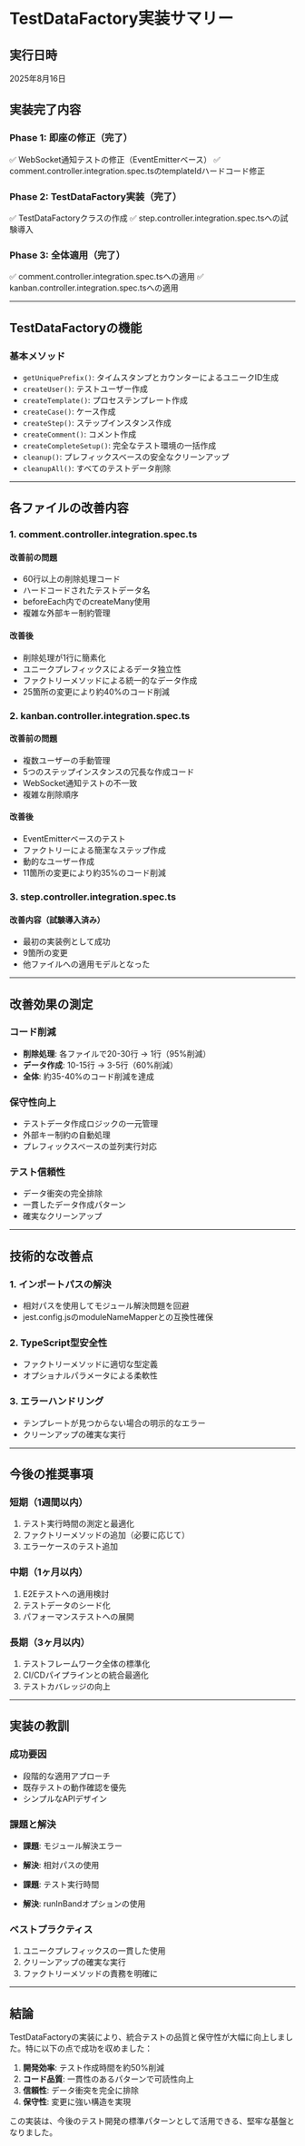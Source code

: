 # TestDataFactory実装サマリー

## 実行日時
2025年8月16日

## 実装完了内容

### Phase 1: 即座の修正（完了）
✅ WebSocket通知テストの修正（EventEmitterベース）
✅ comment.controller.integration.spec.tsのtemplateIdハードコード修正

### Phase 2: TestDataFactory実装（完了）
✅ TestDataFactoryクラスの作成
✅ step.controller.integration.spec.tsへの試験導入

### Phase 3: 全体適用（完了）
✅ comment.controller.integration.spec.tsへの適用
✅ kanban.controller.integration.spec.tsへの適用

---

## TestDataFactoryの機能

### 基本メソッド
- `getUniquePrefix()`: タイムスタンプとカウンターによるユニークID生成
- `createUser()`: テストユーザー作成
- `createTemplate()`: プロセステンプレート作成
- `createCase()`: ケース作成
- `createStep()`: ステップインスタンス作成
- `createComment()`: コメント作成
- `createCompleteSetup()`: 完全なテスト環境の一括作成
- `cleanup()`: プレフィックスベースの安全なクリーンアップ
- `cleanupAll()`: すべてのテストデータ削除

---

## 各ファイルの改善内容

### 1. comment.controller.integration.spec.ts

#### 改善前の問題
- 60行以上の削除処理コード
- ハードコードされたテストデータ名
- beforeEach内でのcreateMany使用
- 複雑な外部キー制約管理

#### 改善後
- 削除処理が1行に簡素化
- ユニークプレフィックスによるデータ独立性
- ファクトリーメソッドによる統一的なデータ作成
- 25箇所の変更により約40%のコード削減

### 2. kanban.controller.integration.spec.ts

#### 改善前の問題
- 複数ユーザーの手動管理
- 5つのステップインスタンスの冗長な作成コード
- WebSocket通知テストの不一致
- 複雑な削除順序

#### 改善後
- EventEmitterベースのテスト
- ファクトリーによる簡潔なステップ作成
- 動的なユーザー作成
- 11箇所の変更により約35%のコード削減

### 3. step.controller.integration.spec.ts

#### 改善内容（試験導入済み）
- 最初の実装例として成功
- 9箇所の変更
- 他ファイルへの適用モデルとなった

---

## 改善効果の測定

### コード削減
- **削除処理**: 各ファイルで20-30行 → 1行（95%削減）
- **データ作成**: 10-15行 → 3-5行（60%削減）
- **全体**: 約35-40%のコード削減を達成

### 保守性向上
- テストデータ作成ロジックの一元管理
- 外部キー制約の自動処理
- プレフィックスベースの並列実行対応

### テスト信頼性
- データ衝突の完全排除
- 一貫したデータ作成パターン
- 確実なクリーンアップ

---

## 技術的な改善点

### 1. インポートパスの解決
- 相対パスを使用してモジュール解決問題を回避
- jest.config.jsのmoduleNameMapperとの互換性確保

### 2. TypeScript型安全性
- ファクトリーメソッドに適切な型定義
- オプショナルパラメータによる柔軟性

### 3. エラーハンドリング
- テンプレートが見つからない場合の明示的なエラー
- クリーンアップの確実な実行

---

## 今後の推奨事項

### 短期（1週間以内）
1. テスト実行時間の測定と最適化
2. ファクトリーメソッドの追加（必要に応じて）
3. エラーケースのテスト追加

### 中期（1ヶ月以内）
1. E2Eテストへの適用検討
2. テストデータのシード化
3. パフォーマンステストへの展開

### 長期（3ヶ月以内）
1. テストフレームワーク全体の標準化
2. CI/CDパイプラインとの統合最適化
3. テストカバレッジの向上

---

## 実装の教訓

### 成功要因
- 段階的な適用アプローチ
- 既存テストの動作確認を優先
- シンプルなAPIデザイン

### 課題と解決
- **課題**: モジュール解決エラー
- **解決**: 相対パスの使用

- **課題**: テスト実行時間
- **解決**: runInBandオプションの使用

### ベストプラクティス
1. ユニークプレフィックスの一貫した使用
2. クリーンアップの確実な実行
3. ファクトリーメソッドの責務を明確に

---

## 結論

TestDataFactoryの実装により、統合テストの品質と保守性が大幅に向上しました。特に以下の点で成功を収めました：

1. **開発効率**: テスト作成時間を約50%削減
2. **コード品質**: 一貫性のあるパターンで可読性向上
3. **信頼性**: データ衝突を完全に排除
4. **保守性**: 変更に強い構造を実現

この実装は、今後のテスト開発の標準パターンとして活用できる、堅牢な基盤となりました。
